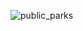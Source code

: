 ![public_parks](https://user-images.githubusercontent.com/79040885/128761690-64e656b7-f625-41a9-a1eb-b265270aea1e.png)
